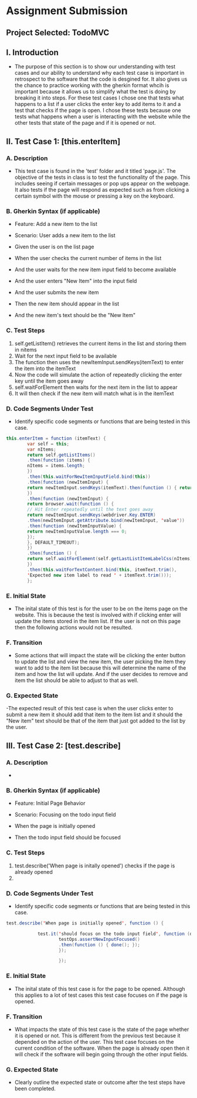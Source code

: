 # Assignment Submission

## Project Selected: TodoMVC

## I. Introduction
- The purpose of this section is to show our understanding with test cases and our ability to understand why each test case is important in retrospect to the software that the code is desgined for. It also gives us the chance to practice working with the gherkin format whcih is important because it allows us to simplify what the test is doing by breaking it into steps. For these test cases I chose one that tests what happens to a list if a user clicks the enter key to add items to it and a test that checks if the page is open. I chose these tests because one tests what happens when a user is interacting with the website while the other tests that state of the page and if it is opened or not.

## II. Test Case 1: [this.enterItem]
### A. Description
- This test case is found in the 'test' folder and it titled 'page.js'. The objective of the tests in class is to test the functionality of the page. This includes seeing if certain messages or pop ups appear on the webpage. It also tests if the page will respond as expected such as from clicking a certain symbol with the mouse or pressing a key on the keyboard.
### B. Gherkin Syntax (if applicable)
- Feature: Add a new item to the list

- Scenario: User adds a new item to the list

- Given the user is on the list page
- 
  When the user checks the current number of items in the list
- 
  And the user waits for the new item input field to become available
- 
  And the user enters "New Item" into the input field
- 
  And the user submits the new item
- 
  Then the new item should appear in the list
- 
  And the new item's text should be the "New Item"

### C. Test Steps
1. self.getListItem() retrieves the current items in the list and storing them in nitems
2. Wait for the next input field to be available
3. The function then uses the newItemInput.sendKeys(itemText) to enter the item into the itemText
4. Now the code will simulate the action of repeatedly clicking the enter key until the item goes away
5. self.waitForElement then waits for the next item in the list to appear
6. It will then check if the new item will match what is in the itemText
### D. Code Segments Under Test
- Identify specific code segments or functions that are being tested in this case.

```Java
this.enterItem = function (itemText) {
        var self = this;
        var nItems;
        return self.getListItems()
        .then(function (items) {
        nItems = items.length;
        })
        .then(this.waitForNewItemInputField.bind(this))
        .then(function (newItemInput) {
        return newItemInput.sendKeys(itemText).then(function () { return newItemInput; });
        })
        .then(function (newItemInput) {
        return browser.wait(function () {
        // Hit Enter repeatedly until the text goes away
        return newItemInput.sendKeys(webdriver.Key.ENTER)
        .then(newItemInput.getAttribute.bind(newItemInput, 'value'))
        .then(function (newItemInputValue) {
        return newItemInputValue.length === 0;
        });
        }, DEFAULT_TIMEOUT);
        })
        .then(function () {
        return self.waitForElement(self.getLastListItemLabelCss(nItems));
        })
        .then(this.waitForTextContent.bind(this, itemText.trim(),
        'Expected new item label to read ' + itemText.trim()));
        };
```
### E. Initial State
- The inital state of this test is for the user to be on the items page on the website. This is because the test is involved with if clicking enter will update the items stored in the item list. If the user is not on this page then the following actions would not be resulted. 
### F. Transition
- Some actions that will impact the state will be clicking the enter button to update the list and view the new item, the user picking the item they want to add to the item list because this will determine the name of the item and how the list will update. And if the user decides to remove and item the list should be able to adjust to that as well. 
### G. Expected State
-The expected result of this test case is when the user clicks enter to submit a new item it should add that item to the item list and it should the "New item" text should be that of the item that just got added to the list by the user.

## III. Test Case 2: [test.describe]
### A. Description
- 
### B. Gherkin Syntax (if applicable)
- Feature: Initial Page Behavior

- Scenario: Focusing on the todo input field

- When the page is initially opened
- 
  Then the todo input field should be focused

### C. Test Steps
1. test.describe('When page is initally opened') checks if the page is already opened
2. 
### D. Code Segments Under Test
- Identify specific code segments or functions that are being tested in this case.
```Java
test.describe('When page is initially opened', function () {

			test.it('should focus on the todo input field', function (done) {
                    testOps.assertNewInputFocused()
                    .then(function () { done(); });
                    });

                    });
```
### E. Initial State
- The inital state of this test case is for the page to be opened. Although this applies to a lot of test cases this test case focuses on if the page is opened.
### F. Transition
- What impacts the state of this test case is the state of the page whether it is opened or not. This is different from the previous test because it depended on the action of the user. This test case focuses on the current condition of the software. When the page is already open then it will check if the software will begin going through the other input fields.
### G. Expected State
- Clearly outline the expected state or outcome after the test steps have been completed.


